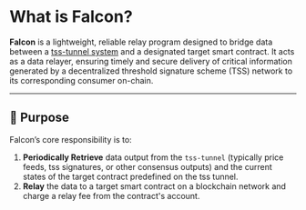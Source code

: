 # What is Falcon?

**Falcon** is a lightweight, reliable relay program designed to bridge data between a [tss-tunnel system](../../../data-tunnel/route-types/01-tss.md) and a designated target smart contract. It acts as a data relayer, ensuring timely and secure delivery of critical information generated by a decentralized threshold signature scheme (TSS) network to its corresponding consumer on-chain.

---

## 🚀 Purpose

Falcon’s core responsibility is to:

1. **Periodically Retrieve** data output from the `tss-tunnel` (typically price feeds, tss signatures, or other consensus outputs) and the current states of the target contract predefined on the tss tunnel.
2. **Relay** the data to a target smart contract on a blockchain network and charge a relay fee from the contract's account.

